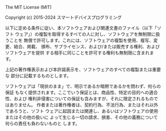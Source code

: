 The MIT License (MIT)

Copyright (c) 2015-2024 スマートデバイスプログラミング

以下に定める条件に従い、本ソフトウェアおよび関連文書のファイル（以下「ソフト
ウェア」）の複製を取得するすべての人に対し、ソフトウェアを無制限に扱うことを
無償で許可します。これには、ソフトウェアの複製を使用、複写、変更、結合、掲載、
頒布、サブライセンス、および/または販売する権利、およびソフトウェアを提供
する相手に同じことを許可する権利も無制限に含まれます。

上記の著作権表示および本許諾表示を、ソフトウェアのすべての複製または重要な
部分に記載するものとします。

ソフトウェアは「現状のまま」で、明示であるか暗黙であるかを問わず、何らの保証
もなく提供されます。ここでいう保証とは、商品性、特定の目的への適合性、および
権利非侵害についての保証も含みますが、それに限定されるものではありません。
作者または著作権者は、契約行為、不法行為、またはそれ以外であろうと、ソフト
ウェアに起因または関連し、あるいはソフトウェアの使用またはその他の扱いに
よって生じる一切の請求、損害、その他の義務について何らの責任も負わないものと
します。
